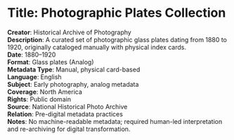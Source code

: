 # Title: Photographic Plates Collection
**Creator**: Historical Archive of Photography  
**Description**: A curated set of photographic glass plates dating from 1880 to 1920, originally cataloged manually with physical index cards.  
**Date**: 1880–1920  
**Format**: Glass plates (Analog)  
**Metadata Type**: Manual, physical card-based  
**Language**: English  
**Subject**: Early photography, analog metadata  
**Coverage**: North America  
**Rights**: Public domain  
**Source**: National Historical Photo Archive  
**Relation**: Pre-digital metadata practices  
**Notes**: No machine-readable metadata; required human-led interpretation and re-archiving for digital transformation.
